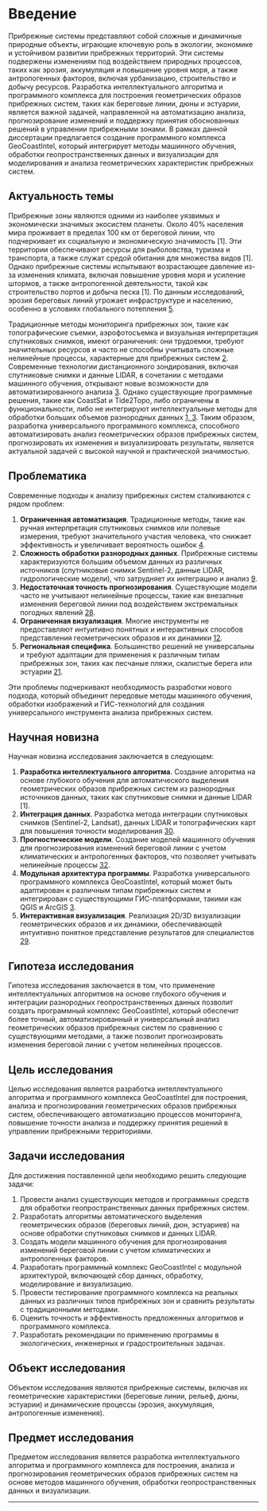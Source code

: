 # Введение

Прибрежные системы представляют собой сложные и динамичные природные объекты, играющие ключевую роль в экологии, экономике и устойчивом развитии прибрежных территорий. Эти системы подвержены изменениям под воздействием природных процессов, таких как эрозия, аккумуляция и повышение уровня моря, а также антропогенных факторов, включая урбанизацию, строительство и добычу ресурсов. Разработка интеллектуального алгоритма и программного комплекса для построения геометрических образов прибрежных систем, таких как береговые линии, дюны и эстуарии, является важной задачей, направленной на автоматизацию анализа, прогнозирование изменений и поддержку принятия обоснованных решений в управлении прибрежными зонами. В рамках данной диссертации предлагается создание программного комплекса GeoCoastIntel, который интегрирует методы машинного обучения, обработки геопространственных данных и визуализации для моделирования и анализа геометрических характеристик прибрежных систем.

## Актуальность темы

Прибрежные зоны являются одними из наиболее уязвимых и экономически значимых экосистем планеты. Около 40% населения мира проживает в пределах 100 км от береговой линии, что подчеркивает их социальную и экономическую значимость [1]. Эти территории обеспечивают ресурсы для рыболовства, туризма и транспорта, а также служат средой обитания для множества видов [1]. Однако прибрежные системы испытывают возрастающее давление из-за изменения климата, включая повышение уровня моря и усиление штормов, а также антропогенной деятельности, такой как строительство портов и добыча песка [1]. По данным исследований, эрозия береговых линий угрожает инфраструктуре и населению, особенно в условиях глобального потепления [5](https://www.nature.com/articles/s41598-018-24630-6).

Традиционные методы мониторинга прибрежных зон, такие как топографические съемки, аэрофотосъемка и визуальная интерпретация спутниковых снимков, имеют ограничения: они трудоемки, требуют значительных ресурсов и часто не способны учитывать сложные нелинейные процессы, характерные для прибрежных систем [2](https://www.jstor.org/stable/4299446). Современные технологии дистанционного зондирования, включая спутниковые снимки и данные LIDAR, в сочетании с методами машинного обучения, открывают новые возможности для автоматизированного анализа [3](https://www.scirp.org/journal/paperinformation.aspx?paperid=5138). Однако существующие программные решения, такие как CoastSat и Tide2Topo, либо ограничены в функциональности, либо не интегрируют интеллектуальные методы для обработки больших объемов разнородных данных [1, 3](https://www.scirp.org/journal/paperinformation.aspx?paperid=5138). Таким образом, разработка универсального программного комплекса, способного автоматизировать анализ геометрических образов прибрежных систем, прогнозировать их изменения и визуализировать результаты, является актуальной задачей с высокой научной и практической значимостью.

## Проблематика

Современные подходы к анализу прибрежных систем сталкиваются с рядом проблем:

1. **Ограниченная автоматизация**. Традиционные методы, такие как ручная интерпретация спутниковых снимков или полевые измерения, требуют значительного участия человека, что снижает эффективность и увеличивает вероятность ошибок [4](https://www.scirp.org/journal/paperinformation.aspx?paperid=5138).
2. **Сложность обработки разнородных данных**. Прибрежные системы характеризуются большим объемом данных из различных источников (спутниковые снимки Sentinel-2, данные LIDAR, гидрологические модели), что затрудняет их интеграцию и анализ [9](https://www.mdpi.com/2072-4292/14/1/218).
3. **Недостаточная точность прогнозирования**. Существующие модели часто не учитывают нелинейные процессы, такие как внезапные изменения береговой линии под воздействием экстремальных погодных явлений [28](https://www.jstor.org/stable/40605469).
4. **Ограниченная визуализация**. Многие инструменты не предоставляют интуитивно понятных и интерактивных способов представления геометрических образов и их динамики [12](https://www.mdpi.com/2072-4292/14/5/1234).
5. **Региональная специфика**. Большинство решений не универсальны и требуют адаптации для применения к различным типам прибрежных зон, таких как песчаные пляжи, скалистые берега или эстуарии [21](https://www.mdpi.com/2072-4292/11/19/2252).

Эти проблемы подчеркивают необходимость разработки нового подхода, который объединит передовые методы машинного обучения, обработки изображений и ГИС-технологий для создания универсального инструмента анализа прибрежных систем.

## Научная новизна

Научная новизна исследования заключается в следующем:

1. **Разработка интеллектуального алгоритма**. Создание алгоритма на основе глубокого обучения для автоматического выделения геометрических образов прибрежных систем из разнородных источников данных, таких как спутниковые снимки и данные LIDAR [1].
2. **Интеграция данных**. Разработка метода интеграции спутниковых снимков (Sentinel-2, Landsat), данных LIDAR и топографических карт для повышения точности моделирования [30](https://www.mdpi.com/2673-7418/5/1/9).
3. **Прогностические модели**. Создание моделей машинного обучения для прогнозирования изменений береговой линии с учетом климатических и антропогенных факторов, что позволяет учитывать нелинейные процессы [32](https://www.mdpi.com/2077-1312/12/4/567).
4. **Модульная архитектура программы**. Разработка универсального программного комплекса GeoCoastIntel, который может быть адаптирован к различным типам прибрежных систем и интегрирован с существующими ГИС-платформами, такими как QGIS и ArcGIS [3](https://www.scirp.org/journal/paperinformation.aspx?paperid=5138).
5. **Интерактивная визуализация**. Реализация 2D/3D визуализации геометрических образов и их динамики, обеспечивающей интуитивно понятное представление результатов для специалистов [29](https://www.sciencedirect.com/science/article/pii/S0378383921000752).

## Гипотеза исследования

Гипотеза исследования заключается в том, что применение интеллектуальных алгоритмов на основе глубокого обучения и интеграции разнородных геопространственных данных позволит создать программный комплекс GeoCoastIntel, который обеспечит более точный, автоматизированный и универсальный анализ геометрических образов прибрежных систем по сравнению с существующими методами, а также позволит прогнозировать изменения береговой линии с учетом нелинейных процессов.

## Цель исследования

Целью исследования является разработка интеллектуального алгоритма и программного комплекса GeoCoastIntel для построения, анализа и прогнозирования геометрических образов прибрежных систем, обеспечивающего автоматизацию процессов мониторинга, повышение точности анализа и поддержку принятия решений в управлении прибрежными территориями.

## Задачи исследования

Для достижения поставленной цели необходимо решить следующие задачи:

1. Провести анализ существующих методов и программных средств для обработки геопространственных данных прибрежных систем.
2. Разработать алгоритмы автоматического выделения геометрических образов (береговых линий, дюн, эстуариев) на основе обработки спутниковых снимков и данных LIDAR.
3. Создать модели машинного обучения для прогнозирования изменений береговой линии с учетом климатических и антропогенных факторов.
4. Разработать программный комплекс GeoCoastIntel с модульной архитектурой, включающей сбор данных, обработку, моделирование и визуализацию.
5. Провести тестирование программного комплекса на реальных данных из различных типов прибрежных зон и сравнить результаты с традиционными методами.
6. Оценить точность и эффективность предложенных алгоритмов и программного комплекса.
7. Разработать рекомендации по применению программы в экологических, инженерных и градостроительных задачах.

## Объект исследования

Объектом исследования являются прибрежные системы, включая их геометрические характеристики (береговые линии, рельеф, дюны, эстуарии) и динамические процессы (эрозия, аккумуляция, антропогенные изменения).

## Предмет исследования

Предметом исследования является разработка интеллектуального алгоритма и программного комплекса для построения, анализа и прогнозирования геометрических образов прибрежных систем на основе методов машинного обучения, обработки геопространственных данных и визуализации.



---